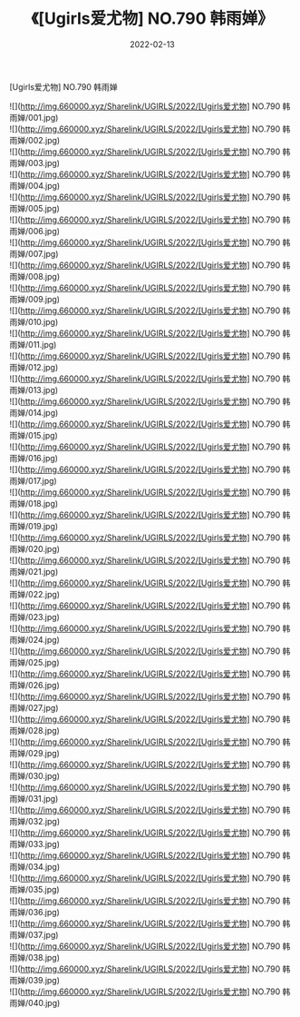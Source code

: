 ﻿---
layout: post
title:  《[Ugirls爱尤物] NO.790 韩雨婵》
date:   2022-02-13
img: http://img.660000.xyz/Sharelink/UGIRLS/2022/[Ugirls爱尤物] NO.790 韩雨婵/000.jpg
categories: [美女, 清纯, 唯美]
---

[Ugirls爱尤物] NO.790 韩雨婵

 ![](http://img.660000.xyz/Sharelink/UGIRLS/2022/[Ugirls爱尤物] NO.790 韩雨婵/001.jpg) <br>![](http://img.660000.xyz/Sharelink/UGIRLS/2022/[Ugirls爱尤物] NO.790 韩雨婵/002.jpg) <br>![](http://img.660000.xyz/Sharelink/UGIRLS/2022/[Ugirls爱尤物] NO.790 韩雨婵/003.jpg) <br>![](http://img.660000.xyz/Sharelink/UGIRLS/2022/[Ugirls爱尤物] NO.790 韩雨婵/004.jpg) <br>![](http://img.660000.xyz/Sharelink/UGIRLS/2022/[Ugirls爱尤物] NO.790 韩雨婵/005.jpg) <br>![](http://img.660000.xyz/Sharelink/UGIRLS/2022/[Ugirls爱尤物] NO.790 韩雨婵/006.jpg) <br>![](http://img.660000.xyz/Sharelink/UGIRLS/2022/[Ugirls爱尤物] NO.790 韩雨婵/007.jpg) <br>![](http://img.660000.xyz/Sharelink/UGIRLS/2022/[Ugirls爱尤物] NO.790 韩雨婵/008.jpg) <br>![](http://img.660000.xyz/Sharelink/UGIRLS/2022/[Ugirls爱尤物] NO.790 韩雨婵/009.jpg) <br>![](http://img.660000.xyz/Sharelink/UGIRLS/2022/[Ugirls爱尤物] NO.790 韩雨婵/010.jpg) <br>![](http://img.660000.xyz/Sharelink/UGIRLS/2022/[Ugirls爱尤物] NO.790 韩雨婵/011.jpg) <br>![](http://img.660000.xyz/Sharelink/UGIRLS/2022/[Ugirls爱尤物] NO.790 韩雨婵/012.jpg) <br>![](http://img.660000.xyz/Sharelink/UGIRLS/2022/[Ugirls爱尤物] NO.790 韩雨婵/013.jpg) <br>![](http://img.660000.xyz/Sharelink/UGIRLS/2022/[Ugirls爱尤物] NO.790 韩雨婵/014.jpg) <br>![](http://img.660000.xyz/Sharelink/UGIRLS/2022/[Ugirls爱尤物] NO.790 韩雨婵/015.jpg) <br>![](http://img.660000.xyz/Sharelink/UGIRLS/2022/[Ugirls爱尤物] NO.790 韩雨婵/016.jpg) <br>![](http://img.660000.xyz/Sharelink/UGIRLS/2022/[Ugirls爱尤物] NO.790 韩雨婵/017.jpg) <br>![](http://img.660000.xyz/Sharelink/UGIRLS/2022/[Ugirls爱尤物] NO.790 韩雨婵/018.jpg) <br>![](http://img.660000.xyz/Sharelink/UGIRLS/2022/[Ugirls爱尤物] NO.790 韩雨婵/019.jpg) <br>![](http://img.660000.xyz/Sharelink/UGIRLS/2022/[Ugirls爱尤物] NO.790 韩雨婵/020.jpg) <br>![](http://img.660000.xyz/Sharelink/UGIRLS/2022/[Ugirls爱尤物] NO.790 韩雨婵/021.jpg) <br>![](http://img.660000.xyz/Sharelink/UGIRLS/2022/[Ugirls爱尤物] NO.790 韩雨婵/022.jpg) <br>![](http://img.660000.xyz/Sharelink/UGIRLS/2022/[Ugirls爱尤物] NO.790 韩雨婵/023.jpg) <br>![](http://img.660000.xyz/Sharelink/UGIRLS/2022/[Ugirls爱尤物] NO.790 韩雨婵/024.jpg) <br>![](http://img.660000.xyz/Sharelink/UGIRLS/2022/[Ugirls爱尤物] NO.790 韩雨婵/025.jpg) <br>![](http://img.660000.xyz/Sharelink/UGIRLS/2022/[Ugirls爱尤物] NO.790 韩雨婵/026.jpg) <br>![](http://img.660000.xyz/Sharelink/UGIRLS/2022/[Ugirls爱尤物] NO.790 韩雨婵/027.jpg) <br>![](http://img.660000.xyz/Sharelink/UGIRLS/2022/[Ugirls爱尤物] NO.790 韩雨婵/028.jpg) <br>![](http://img.660000.xyz/Sharelink/UGIRLS/2022/[Ugirls爱尤物] NO.790 韩雨婵/029.jpg) <br>![](http://img.660000.xyz/Sharelink/UGIRLS/2022/[Ugirls爱尤物] NO.790 韩雨婵/030.jpg) <br>![](http://img.660000.xyz/Sharelink/UGIRLS/2022/[Ugirls爱尤物] NO.790 韩雨婵/031.jpg) <br>![](http://img.660000.xyz/Sharelink/UGIRLS/2022/[Ugirls爱尤物] NO.790 韩雨婵/032.jpg) <br>![](http://img.660000.xyz/Sharelink/UGIRLS/2022/[Ugirls爱尤物] NO.790 韩雨婵/033.jpg) <br>![](http://img.660000.xyz/Sharelink/UGIRLS/2022/[Ugirls爱尤物] NO.790 韩雨婵/034.jpg) <br>![](http://img.660000.xyz/Sharelink/UGIRLS/2022/[Ugirls爱尤物] NO.790 韩雨婵/035.jpg) <br>![](http://img.660000.xyz/Sharelink/UGIRLS/2022/[Ugirls爱尤物] NO.790 韩雨婵/036.jpg) <br>![](http://img.660000.xyz/Sharelink/UGIRLS/2022/[Ugirls爱尤物] NO.790 韩雨婵/037.jpg) <br>![](http://img.660000.xyz/Sharelink/UGIRLS/2022/[Ugirls爱尤物] NO.790 韩雨婵/038.jpg) <br>![](http://img.660000.xyz/Sharelink/UGIRLS/2022/[Ugirls爱尤物] NO.790 韩雨婵/039.jpg) <br>![](http://img.660000.xyz/Sharelink/UGIRLS/2022/[Ugirls爱尤物] NO.790 韩雨婵/040.jpg) <br>